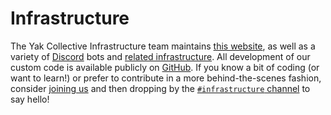 # Infrastructure
The Yak Collective Infrastructure team maintains [this website](https://github.com/The-Yak-Collective/yakcollective), as well as a variety of [Discord](https://discord.com/) bots and [related infrastructure](https://roamresearch.com/#/app/ArtOfGig/page/6fhTlx1p_). All development of our custom code is available publicly on [GitHub](https://github.com/The-Yak-Collective/). If you know a bit of coding (or want to learn!) or prefer to contribute in a more behind-the-scenes fashion, consider [joining us](../Join.md) and then dropping by the [`#infrastructure` channel](https://discord.com/channels/692111190851059762/704369362315772044) to say hello!
